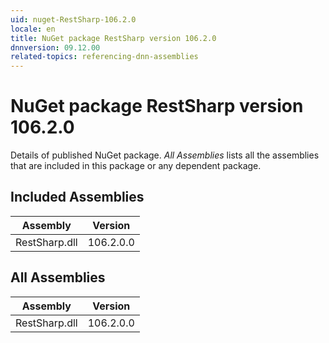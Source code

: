 ```yaml
---
uid: nuget-RestSharp-106.2.0
locale: en
title: NuGet package RestSharp version 106.2.0
dnnversion: 09.12.00
related-topics: referencing-dnn-assemblies
---
```


# NuGet package RestSharp version 106.2.0
Details of published NuGet package.
*All Assemblies* lists all the assemblies that are included in this package or any dependent package.

## Included Assemblies

|Assembly|Version|
|---|---|
|RestSharp.dll|106.2.0.0|

## All Assemblies

|Assembly|Version|
|---|---|
|RestSharp.dll|106.2.0.0|

